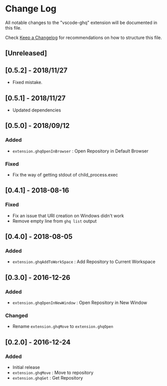 # Change Log
All notable changes to the "vscode-ghq" extension will be documented in this file.

Check [Keep a Changelog](http://keepachangelog.com/) for recommendations on how to structure this file.

## [Unreleased]

## [0.5.2] - 2018/11/27
- Fixed mistake.

## [0.5.1] - 2018/11/27
- Updated dependencies

## [0.5.0] - 2018/09/12
### Added
- `extension.ghqOpenInBrowser` : Open Repository in Default Browser

### Fixed
- Fix the way of getting stdout of child_process.exec

## [0.4.1] - 2018-08-16

### Fixed
- Fix an issue that URI creation on Windows didn't work
- Remove empty line from `ghq list` output

## [0.4.0] - 2018-08-05

### Added
- `extension.ghqAddToWorkSpace` : Add Repository to Current Workspace

## [0.3.0] - 2016-12-26

### Added
- `extension.ghqOpenInNewWindow` : Open Repository in New Window

### Changed
- Rename `extension.ghqMove` to `extension.ghqOpen`

## [0.2.0] - 2016-12-24

### Added
- Initial release
- `extension.ghqMove` : Move to repository
- `extension.ghqGet` : Get Repository

